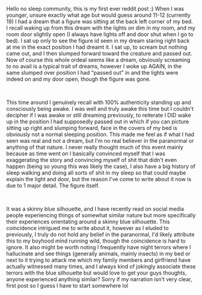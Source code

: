 Hello no sleep community, this is my first ever reddit post :) When I was younger, unsure exactly what age but would guess around 11-12 (currently 19) I had a dream that a figure was sitting at the back left corner of my bed. I recall waking up from this dream with the lights on dim in my room, and my room door slightly open (I always have lights off and door shut when I go to bed). I sat up only to see the figure id seen in my dream staring right back at me in the exact position I had dreamt it. I sat up, to scream but nothing came out, and I then slumped forward toward the creature and passed out. Now of course this whole ordeal seems like a dream, obviously screaming to no avail is a typical trait of dreams, however I woke up AGAIN, in the same slumped over position I had "passed out" in and the lights were indeed on and my door open, though the figure was gone. 

&#x200B;

This time around I genuinely recall with 100% authenticity standing up and consciously being awake. I was well and truly awake this time but I couldn't decipher if I was awake or still dreaming previously, to reiterate I DID wake up in the position I had supposedly passed out in which if you can picture sitting up right and slumping forward, face in the covers of my bed is obviously not a normal sleeping position. This made me feel as if what I had seen was real and not a dream, but I'm no real believer in the paranormal or anything of that nature. I never really thought much of this event mainly because as time went on I basically convinced myself that I was exaggerating the story and convincing myself of shit that didn't even happen (being so young this was likely the case), I also have a big history of sleep walking and doing all sorts of shit in my sleep so that could maybe explain the light and door, but the reason I've come to write about it now is due to 1 major detail. The figure itself. 

&#x200B;

It was a skinny blue silhouette, and I have recently read on social media people experiencing things of somewhat similar nature but more specifically their experiences orientating around a skinny blue silhouette. This coincidence intrigued me to write about it, however as I eluded to previously, I truly do not hold any belief in the paranormal, I'd likely attribute this to my boyhood mind running wild, though the coincidence is hard to ignore. It also might be worth noting I frequently have night terrors where I hallucinate and see things (generally animals, mainly insects) in my bed or next to it trying to attack me which my family members and girlfriend have actually witnessed many times, and I always kind of jokingly associate these terrors with the blue silhouette but would love to get your guys thoughts, anyone experienced anything similar? Sorry if my narration isn't very clear, first post so I guess I have to start somewhere lol